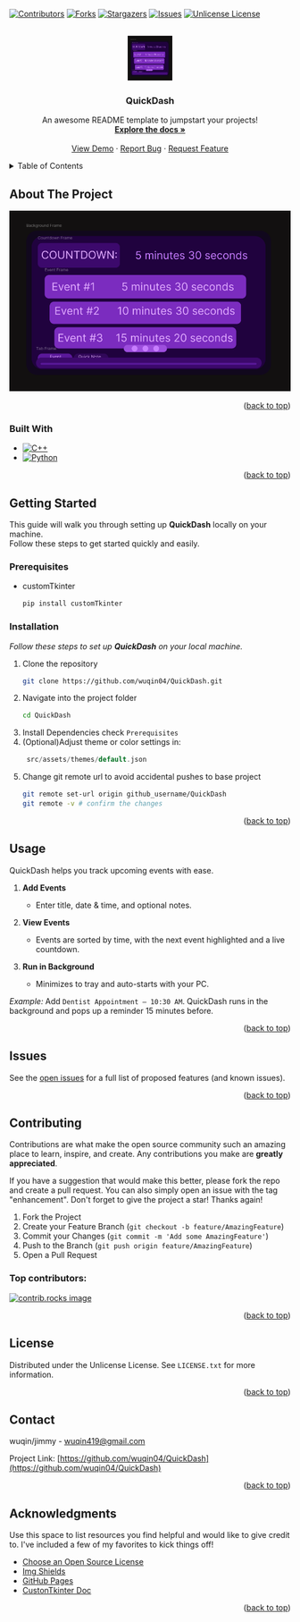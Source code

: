 <a id="readme-top"></a>
<!-- PROJECT SHIELDS -->
<!--
*** I'm using markdown "reference style" links for readability.
*** Reference links are enclosed in brackets [ ] instead of parentheses ( ).
*** See the bottom of this document for the declaration of the reference variables
*** for contributors-url, forks-url, etc. This is an optional, concise syntax you may use.
*** https://www.markdownguide.org/basic-syntax/#reference-style-links
-->
[![Contributors][contributors-shield]][contributors-url]
[![Forks][forks-shield]][forks-url]
[![Stargazers][stars-shield]][stars-url]
[![Issues][issues-shield]][issues-url]
[![Unlicense License][license-shield]][license-url]


<!-- PROJECT LOGO -->
<br />
<div align="center">
  <a href="https://github.com/wuqin04/QuickDash">
    <img src="src/assets/images/QuickDash%20Dashboard%20Preview.png" alt="Logo" width="80" height="80">
  </a>

  <h3 align="center">QuickDash</h3>

  <p align="center">
    An awesome README template to jumpstart your projects!
    <br />
    <a href="https://github.com/wuqin04/QuickDash"><strong>Explore the docs »</strong></a>
    <br />
    <br />
    <a href="https://github.com/wuqin04/QuickDash">View Demo</a>
    &middot;
    <a href="https://github.com/wuqin04/QuickDash/issues/new?labels=bug&template=bug-report---.md">Report Bug</a>
    &middot;
    <a href="https://github.com/wuqin04/QuickDash/issues/new?labels=enhancement&template=feature-request---.md">Request Feature</a>
  </p>
</div>



<!-- TABLE OF CONTENTS -->
<details>
  <summary>Table of Contents</summary>
  <ol>
    <li>
      <a href="#about-the-project">About The Project</a>
      <ul>
        <li><a href="#built-with">Built With</a></li>
      </ul>
    </li>
    <li>
      <a href="#getting-started">Getting Started</a>
      <ul>
        <li><a href="#prerequisites">Prerequisites</a></li>
        <li><a href="#installation">Installation</a></li>
      </ul>
    </li>
    <li><a href="#usage">Usage</a></li>
    <li><a href="#roadmap">Roadmap</a></li>
    <li><a href="#contributing">Contributing</a></li>
    <li><a href="#license">License</a></li>
    <li><a href="#contact">Contact</a></li>
    <li><a href="#acknowledgments">Acknowledgments</a></li>
  </ol>
</details>



<!-- ABOUT THE PROJECT -->
## About The Project

[![QuickDash][product-screenshot]](src/assets/images/QuickDash%20Dashboard%20Preview.png)


<p align="right">(<a href="#readme-top">back to top</a>)</p>



### Built With

* [![C++][C++-badge]][C++-url]
* [![Python][Python-badge]][Python-url]

<p align="right">(<a href="#readme-top">back to top</a>)</p>



<!-- GETTING STARTED -->
## Getting Started

This guide will walk you through setting up **QuickDash** locally on your machine.  
Follow these steps to get started quickly and easily.

### Prerequisites

* customTkinter
  ```sh
  pip install customTkinter
  ```

### Installation

_Follow these steps to set up **QuickDash** on your local machine._

1. Clone the repository
   ```sh
   git clone https://github.com/wuqin04/QuickDash.git
   ```
2. Navigate into the project folder
    ```sh
    cd QuickDash
    ```
3. Install Dependencies
   check `Prerequisites`
4. (Optional)Adjust theme or color settings in:
   ```cpp
    src/assets/themes/default.json
   ```
5. Change git remote url to avoid accidental pushes to base project
   ```sh
   git remote set-url origin github_username/QuickDash
   git remote -v # confirm the changes
   ```

<p align="right">(<a href="#readme-top">back to top</a>)</p>



<!-- USAGE EXAMPLES -->
## Usage

QuickDash helps you track upcoming events with ease.

1. **Add Events**
   - Enter title, date & time, and optional notes.

2. **View Events**
   - Events are sorted by time, with the next event highlighted and a live countdown.

3. **Run in Background**
   - Minimizes to tray and auto-starts with your PC.

*Example:* Add `Dentist Appointment – 10:30 AM`. QuickDash runs in the background and pops up a reminder 15 minutes before.

<p align="right">(<a href="#readme-top">back to top</a>)</p>



<!-- Issue -->
## Issues

See the [open issues](https://github.com/wuqin04/QuickDash/issues) for a full list of proposed features (and known issues).

<p align="right">(<a href="#readme-top">back to top</a>)</p>



<!-- CONTRIBUTING -->
## Contributing

Contributions are what make the open source community such an amazing place to learn, inspire, and create. Any contributions you make are **greatly appreciated**.

If you have a suggestion that would make this better, please fork the repo and create a pull request. You can also simply open an issue with the tag "enhancement".
Don't forget to give the project a star! Thanks again!

1. Fork the Project
2. Create your Feature Branch (`git checkout -b feature/AmazingFeature`)
3. Commit your Changes (`git commit -m 'Add some AmazingFeature'`)
4. Push to the Branch (`git push origin feature/AmazingFeature`)
5. Open a Pull Request

### Top contributors:

<a href="https://github.com/wuqin04/QuickDash/graphs/contributors">
  <img src="https://contrib.rocks/image?repo=wuqin04/QuickDash" alt="contrib.rocks image" />
</a>

<p align="right">(<a href="#readme-top">back to top</a>)</p>



<!-- LICENSE -->
## License

Distributed under the Unlicense License. See `LICENSE.txt` for more information.

<p align="right">(<a href="#readme-top">back to top</a>)</p>



<!-- CONTACT -->
## Contact

wuqin/jimmy - wuqin419@gmail.com

Project Link: [https://github.com/wuqin04/QuickDash](https://github.com/wuqin04/QuickDash)

<p align="right">(<a href="#readme-top">back to top</a>)</p>



<!-- ACKNOWLEDGMENTS -->
## Acknowledgments

Use this space to list resources you find helpful and would like to give credit to. I've included a few of my favorites to kick things off!

* [Choose an Open Source License](https://choosealicense.com)
* [Img Shields](https://shields.io)
* [GitHub Pages](https://pages.github.com)
* [CustonTkinter Doc](https://customtkinter.tomschimansky.com/documentation/)

<p align="right">(<a href="#readme-top">back to top</a>)</p>



<!-- MARKDOWN LINKS & IMAGES -->
<!-- https://www.markdownguide.org/basic-syntax/#reference-style-links -->
[contributors-shield]: https://img.shields.io/github/contributors/wuqin04/QuickDash.svg?style=for-the-badge
[contributors-url]: https://github.com/wuqin04/QuickDash/graphs/contributors
[forks-shield]: https://img.shields.io/github/forks/wuqin04/QuickDash.svg?style=for-the-badge
[forks-url]: https://github.com/wuqin04/QuickDash/network/members
[stars-shield]: https://img.shields.io/github/stars/wuqin04/QuickDash.svg?style=for-the-badge
[stars-url]: https://github.com/wuqin04/QuickDash/stargazers
[issues-shield]: https://img.shields.io/github/issues/wuqin04/QuickDash.svg?style=for-the-badge
[issues-url]: https://github.com/wuqin04/QuickDash/issues
[license-shield]: https://img.shields.io/github/license/wuqin04/QuickDash.svg?style=for-the-badge
[license-url]: https://github.com/wuqin04/QuickDash/blob/master/LICENSE.txt
[product-screenshot]: src/assets/images/QuickDash%20Dashboard%20Preview.png
[C++-badge]: https://img.shields.io/badge/C++-00599C?style=for-the-badge&logo=cplusplus&logoColor=white
[C++-url]: https://isocpp.org/
[Python-badge]: https://img.shields.io/badge/python-3776AB?style=for-the-badge&logo=python&logoColor=white
[Python-url]: https://www.python.org/